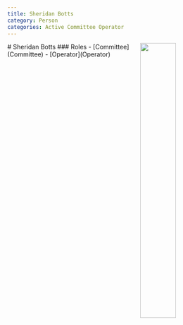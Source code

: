 ```yaml
---
title: Sheridan Botts
category: Person
categories: Active Committee Operator
---
```

<img src="img/2020%20Sheridan%20Botts.jpeg" style="width: 40%" align="right">
# Sheridan Botts
### Roles
- [Committee](Committee)
- [Operator](Operator)
